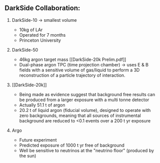    

## DarkSide Collaboration:

1. DarkSide-10 → smallest volume
	- 10kg of LAr
	- Operated for 7 months
	- Princeton University

2. DarkSide-50
	- 46kg argon target mass [[DarkSide-20k Prelim.pdf]]
	-   Dual-phase argon TPC (time projection chamber) → uses E & B fields with a sensitive volume of gas/liquid to perform a 3D reconstruction of a particle trajectory of interaction.

3. [[DarkSide-20k]]
	-   Being made as evidence suggest that background free results can be produced from a larger exposure with a multi tonne detector
	-   Actually 51.1 t of argon
	-   20.2 t of liquid argon (fiducial volume), designed to operate with zero backgrounds, meaning that all sources of instrumental background are reduced to <0.1 events over a 200 t yr exposure

4. Argo
	-   Future experiment
	-   Predicted exposure of 1000 t yr free of background
	-   Well be sensitive to neutrinos at the "neutrino floor" (produced by the sun)